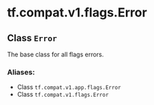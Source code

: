 <div itemscope itemtype="http://developers.google.com/ReferenceObject">
<meta itemprop="name" content="tf.compat.v1.flags.Error" />
<meta itemprop="path" content="Stable" />
</div>

# tf.compat.v1.flags.Error

## Class `Error`

The base class for all flags errors.



### Aliases:

* Class `tf.compat.v1.app.flags.Error`
* Class `tf.compat.v1.flags.Error`

<!-- Placeholder for "Used in" -->


